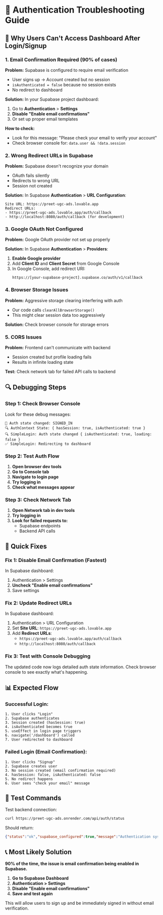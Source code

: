 # 🔧 Authentication Troubleshooting Guide

## 🚨 Why Users Can't Access Dashboard After Login/Signup

### **1. Email Confirmation Required (90% of cases)**

**Problem:** Supabase is configured to require email verification
- User signs up → Account created but no session
- `isAuthenticated = false` because no session exists
- No redirect to dashboard

**Solution:** In your Supabase project dashboard:
1. Go to **Authentication** > **Settings**
2. **Disable "Enable email confirmations"**
3. Or set up proper email templates

**How to check:**
- Look for this message: "Please check your email to verify your account"
- Check browser console for: `data.user && !data.session`

### **2. Wrong Redirect URLs in Supabase**

**Problem:** Supabase doesn't recognize your domain
- OAuth fails silently
- Redirects to wrong URL
- Session not created

**Solution:** In Supabase **Authentication** > **URL Configuration**:
```
Site URL: https://preet-ugc-ads.lovable.app
Redirect URLs:
- https://preet-ugc-ads.lovable.app/auth/callback
- http://localhost:8080/auth/callback (for development)
```

### **3. Google OAuth Not Configured**

**Problem:** Google OAuth provider not set up properly

**Solution:** In Supabase **Authentication** > **Providers**:
1. **Enable Google provider**
2. Add **Client ID** and **Client Secret** from Google Console
3. In Google Console, add redirect URI:
   ```
   https://[your-supabase-project].supabase.co/auth/v1/callback
   ```

### **4. Browser Storage Issues**

**Problem:** Aggressive storage clearing interfering with auth
- Our code calls `clearAllBrowserStorage()`
- This might clear session data too aggressively

**Solution:** Check browser console for storage errors

### **5. CORS Issues**

**Problem:** Frontend can't communicate with backend
- Session created but profile loading fails
- Results in infinite loading state

**Test:** Check network tab for failed API calls to backend

## 🔍 **Debugging Steps**

### **Step 1: Check Browser Console**
Look for these debug messages:
```
🔔 Auth state changed: SIGNED_IN
🔍 AuthContext State: { hasSession: true, isAuthenticated: true }
🔍 SimpleLogin: Auth state changed { isAuthenticated: true, loading: false }
✅ SimpleLogin: Redirecting to dashboard
```

### **Step 2: Test Auth Flow**
1. **Open browser dev tools**
2. **Go to Console tab**
3. **Navigate to login page**
4. **Try logging in**
5. **Check what messages appear**

### **Step 3: Check Network Tab**
1. **Open Network tab in dev tools**
2. **Try logging in**
3. **Look for failed requests to:**
   - Supabase endpoints
   - Backend API calls

## 🚀 **Quick Fixes**

### **Fix 1: Disable Email Confirmation (Fastest)**
In Supabase dashboard:
1. Authentication > Settings
2. **Uncheck "Enable email confirmations"**
3. Save settings

### **Fix 2: Update Redirect URLs**
In Supabase dashboard:
1. Authentication > URL Configuration
2. Set **Site URL**: `https://preet-ugc-ads.lovable.app`
3. Add **Redirect URLs**:
   - `https://preet-ugc-ads.lovable.app/auth/callback`
   - `http://localhost:8080/auth/callback`

### **Fix 3: Test with Console Debugging**
The updated code now logs detailed auth state information.
Check browser console to see exactly what's happening.

## 📊 **Expected Flow**

### **Successful Login:**
```
1. User clicks "Login"
2. Supabase authenticates
3. Session created (hasSession: true)
4. isAuthenticated becomes true
5. useEffect in login page triggers
6. navigate('/dashboard') called
7. User redirected to dashboard
```

### **Failed Login (Email Confirmation):**
```
1. User clicks "Signup"
2. Supabase creates user
3. No session created (email confirmation required)
4. hasSession: false, isAuthenticated: false
5. No redirect happens
6. User sees "check your email" message
```

## 🔧 **Test Commands**

Test backend connection:
```bash
curl https://preet-ugc-ads.onrender.com/api/auth/status
```

Should return:
```json
{"status":"ok","supabase_configured":true,"message":"Authentication system ready"}
```

## 📞 **Most Likely Solution**

**90% of the time, the issue is email confirmation being enabled in Supabase.**

1. **Go to Supabase Dashboard**
2. **Authentication > Settings**
3. **Disable "Enable email confirmations"**
4. **Save and test again**

This will allow users to sign up and be immediately signed in without email verification.